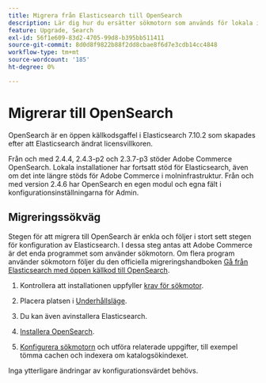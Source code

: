 ```yaml
---
title: Migrera från Elasticsearch till OpenSearch
description: Lär dig hur du ersätter sökmotorn som används för lokala installationer av Adobe Commerce.
feature: Upgrade, Search
exl-id: 56f1e609-83d2-4705-99d8-b395bb511411
source-git-commit: 8d0d8f9822b88f2dd8cbae8f6d7e3cdb14cc4848
workflow-type: tm+mt
source-wordcount: '185'
ht-degree: 0%

---
```


# Migrerar till OpenSearch

OpenSearch är en öppen källkodsgaffel i Elasticsearch 7.10.2 som skapades efter att Elasticsearch ändrat licensvillkoren.

Från och med 2.4.4, 2.4.3-p2 och 2.3.7-p3 stöder Adobe Commerce OpenSearch. Lokala installationer har fortsatt stöd för Elasticsearch, även om det inte längre stöds för Adobe Commerce i molninfrastruktur. Från och med version 2.4.6 har OpenSearch en egen modul och egna fält i konfigurationsinställningarna för Admin.

## Migreringssökväg

Stegen för att migrera till OpenSearch är enkla och följer i stort sett stegen för konfiguration av Elasticsearch. I dessa steg antas att Adobe Commerce är det enda programmet som använder sökmotorn. Om flera program använder sökmotorn följer du den officiella migreringshandboken [Gå från Elasticsearch med öppen källkod till OpenSearch](https://opensearch.org/blog/technical-posts/2021/10/moving-from-opensource-elasticsearch-to-opensearch/).

1. Kontrollera att installationen uppfyller [krav för sökmotor](../../installation/prerequisites/search-engine/overview.md).

1. Placera platsen i [Underhållsläge](../../installation/tutorials/maintenance-mode.md).

1. Du kan även avinstallera Elasticsearch.

1. [Installera OpenSearch](https://opensearch.org/docs/latest/opensearch/install/important-settings/).

1. [Konfigurera sökmotorn](../../configuration/search/configure-search-engine.md) och utföra relaterade uppgifter, till exempel tömma cachen och indexera om katalogsökindexet.

Inga ytterligare ändringar av konfigurationsvärdet behövs.
